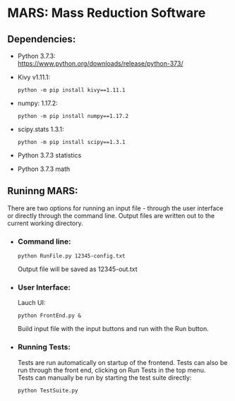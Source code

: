 # MARS: Mass Reduction Software

## Dependencies:
 - Python 3.7.3:  
    https://www.python.org/downloads/release/python-373/

 - Kivy v1.11.1:
    ```
    python -m pip install kivy==1.11.1
    ```
 - numpy: 1.17.2:
    ```
    python -m pip install numpy==1.17.2
    ```

 - scipy.stats 1.3.1:
    ```
    python -m pip install scipy==1.3.1
    ```

 - Python 3.7.3 statistics  
 
 - Python 3.7.3 math


## Runinng MARS:
There are two options for running an input file - through the user interface or directly through the command line. Output files are written out to the current working directory.
 - ### Command line:
    ```
    python RunFile.py 12345-config.txt
    ```
    Output file will be saved as 12345-out.txt

 - ### User Interface:
    Lauch UI:
    ```
    python FrontEnd.py &
    ```

    Build input file with the input buttons and run with the Run button.

- ### Running Tests:
    Tests are run automatically on startup of the frontend. Tests can also be run through the front end, clicking on Run Tests in the top menu.  
    Tests can manually be run by starting the test suite directly:
    ```
    python TestSuite.py
    ```